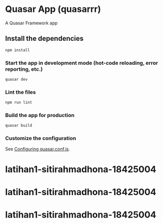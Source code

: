 # Quasar App (quasarrr)

A Quasar Framework app

## Install the dependencies
```bash
npm install
```

### Start the app in development mode (hot-code reloading, error reporting, etc.)
```bash
quasar dev
```

### Lint the files
```bash
npm run lint
```

### Build the app for production
```bash
quasar build
```

### Customize the configuration
See [Configuring quasar.conf.js](https://quasar.dev/quasar-cli/quasar-conf-js).
# latihan1-sitirahmadhona-18425004
# latihan1-sitirahmadhona-18425004
# latihan1-sitirahmadhona-18425004
